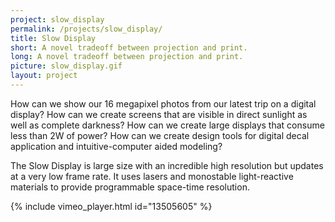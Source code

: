 ```yaml
---
project: slow_display
permalink: /projects/slow_display/
title: Slow Display
short: A novel tradeoff between projection and print.
long: A novel tradeoff between projection and print.
picture: slow_display.gif
layout: project
---
```

How can we show our 16 megapixel photos from our latest trip on a digital display? How can we create screens that are visible in direct sunlight as well as complete darkness? How can we create large displays that consume less than 2W of power? How can we create design tools for digital decal application and intuitive-computer aided modeling?

The Slow Display is large size with an incredible high resolution but updates at a very low frame rate. It uses lasers and monostable light-reactive materials to provide programmable space-time resolution.

{% include vimeo_player.html id="13505605" %}
